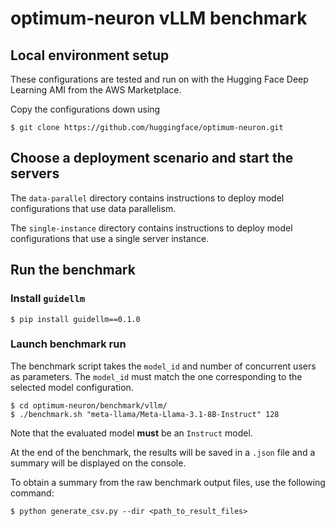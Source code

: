 # optimum-neuron vLLM benchmark

## Local environment setup

These configurations are tested and run on with the Hugging Face Deep Learning AMI from the AWS Marketplace.

Copy the configurations down using

```shell
$ git clone https://github.com/huggingface/optimum-neuron.git
```

## Choose a deployment scenario and start the servers

The `data-parallel` directory contains instructions to deploy model configurations that use data parallelism.

The `single-instance` directory contains instructions to deploy model configurations that use a single server instance.

## Run the benchmark

### Install `guidellm`

```shell
$ pip install guidellm==0.1.0
```

### Launch benchmark run

The benchmark script takes the `model_id` and number of concurrent users as parameters.
The `model_id` must match the one corresponding to the selected model configuration.

```shell
$ cd optimum-neuron/benchmark/vllm/
$ ./benchmark.sh "meta-llama/Meta-Llama-3.1-8B-Instruct" 128
```

Note that the evaluated model **must** be an `Instruct` model.

At the end of the benchmark, the results will be saved in a `.json` file and a
summary will be displayed on the console.

To obtain a summary from the raw benchmark output files, use the following command:

```shell
$ python generate_csv.py --dir <path_to_result_files>
```

